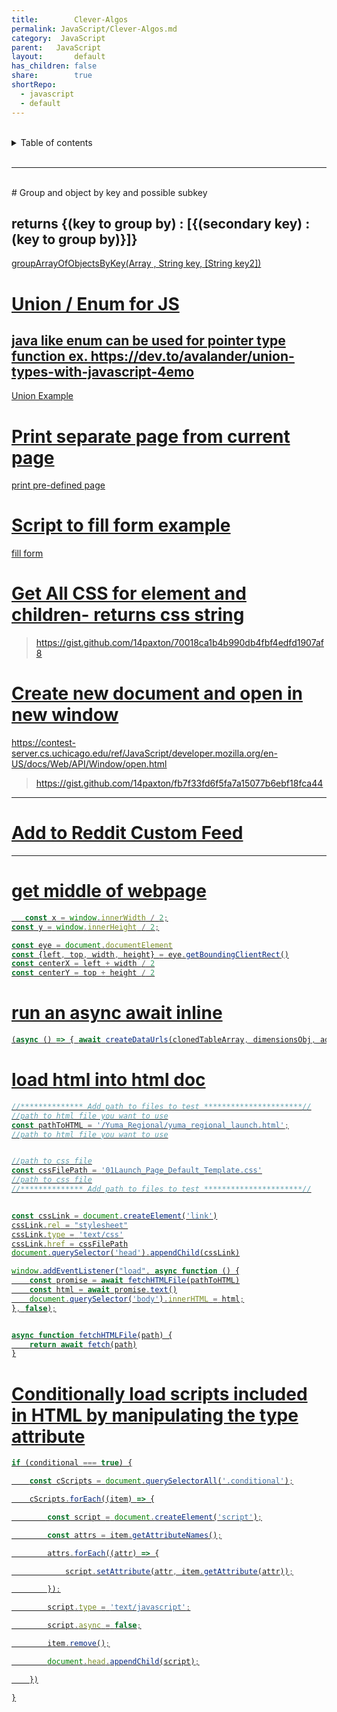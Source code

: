 ```yaml
---
title:        Clever-Algos
permalink: JavaScript/Clever-Algos.md
category:  JavaScript
parent:   JavaScript
layout:       default
has_children: false
share:        true
shortRepo:
  - javascript
  - default          
---
```



<br/>          

<details markdown="block">                
<summary>                
Table of contents                
</summary>                
{: .text-delta }                
1. TOC                
{:toc}                
</details>                

<br/>                

***                

<br/>
# Group and object by key and possible subkey

## returns {(key to group by) : [{(secondary key) : (key to group by)}]}

<a href="https://gist.github.com/14paxton/a87f5d47aaf678e89a1dfeffa51b46d9"> groupArrayOfObjectsByKey(Array<Object> , String key, [String key2]) </a>

# Union / Enum for JS

## java like enum can be used for pointer type function ex. https://dev.to/avalander/union-types-with-javascript-4emo

  <a href="https://gist.github.com/14paxton/685637fd8c513c7539a10f66b2386cfe"> Union Example </a> 

# Print separate page from current page

<a href="https://gist.github.com/14paxton/8bf4b0df10a7c4add52c9d4d2da88879"> print pre-defined page </a>

# Script to fill form example

<a href="https://gist.github.com/14paxton/fedc95a9b660e1625373bea6f92e4648"> fill form </a>

# Get All CSS for element and children- returns css string

> https://gist.github.com/14paxton/70018ca1b4b990db4fbf4edfd1907af8

# Create new document and open in new window

https://contest-server.cs.uchicago.edu/ref/JavaScript/developer.mozilla.org/en-US/docs/Web/API/Window/open.html

> https://gist.github.com/14paxton/fb7f33fd6f5fa7a15077b6ebf18fca44

---
# [Add to Reddit Custom Feed](https://gist.github.com/14paxton/63944ec7e8bcd0e7ee9b97e3dc6fd48e)
---

# get middle of webpage

```javascript
   const x = window.innerWidth / 2;
const y = window.innerHeight / 2;

const eye = document.documentElement
const {left, top, width, height} = eye.getBoundingClientRect()
const centerX = left + width / 2
const centerY = top + height / 2
```

# run an async await inline

```javascript
(async () => { await createDataUrls(clonedTableArray, dimensionsObj, additionalSlides, resolveURLCreation, rejectURL)})()
```

# load html into html doc

```javascript
//************** Add path to files to test **********************//
//path to html file you want to use
const pathToHTML = '/Yuma_Regional/yuma_regional_launch.html';
//path to html file you want to use


//path to css file
const cssFilePath = '01Launch_Page_Default_Template.css'
//path to css file
//************** Add path to files to test **********************//


const cssLink = document.createElement('link')
cssLink.rel = "stylesheet"
cssLink.type = 'text/css'
cssLink.href = cssFilePath
document.querySelector('head').appendChild(cssLink)

window.addEventListener("load", async function () {
    const promise = await fetchHTMLFile(pathToHTML)
    const html = await promise.text()
    document.querySelector('body').innerHTML = html;
}, false);


async function fetchHTMLFile(path) {
    return await fetch(path)
}
```

# Conditionally load scripts included in HTML by manipulating the type attribute

```javascript
if (conditional === true) {

    const cScripts = document.querySelectorAll('.conditional');

    cScripts.forEach((item) => {

        const script = document.createElement('script');

        const attrs = item.getAttributeNames();

        attrs.forEach((attr) => {

            script.setAttribute(attr, item.getAttribute(attr));

        });

        script.type = 'text/javascript';

        script.async = false;

        item.remove();

        document.head.appendChild(script);

    })

}
```